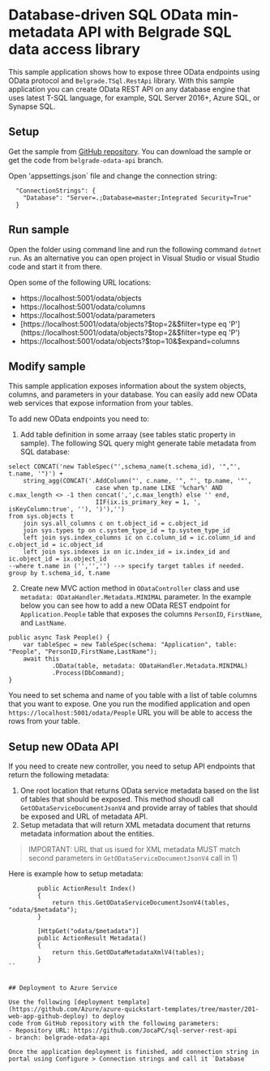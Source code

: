 # Database-driven SQL OData min-metadata API with Belgrade SQL data access library

This sample application shows how to expose three OData endpoints using OData protocol and `Belgrade.TSql.RestApi` library. With this sample application you can create OData REST API on any database engine that uses latest T-SQL language, for example, SQL Server 2016+, Azure SQL, or Synapse SQL.

## Setup

Get the sample from [GitHub repository](https://github.com/JocaPC/sql-server-rest-api/tree/belgrade-odata-api). You can download the sample or get the code from `belgrade-odata-api` branch.

Open 'appsettings.json` file and change the connection string:

```
  "ConnectionStrings": {
    "Database": "Server=.;Database=master;Integrated Security=True"
  }
```

## Run sample

Open the folder using command line and run the following command `dotnet run`. As an alternative you can
open project in Visual Studio or visual Studio code and start it from there.

Open some of the following URL locations:
- https://localhost:5001/odata/objects
- https://localhost:5001/odata/columns
- https://localhost:5001/odata/parameters
- [https://localhost:5001/odata/objects?$top=2&$filter=type eq 'P'](https://localhost:5001/odata/objects?$top=2&$filter=type eq 'P')
- https://localhost:5001/odata/objects?$top=10&$expand=columns

## Modify sample

This sample application exposes information about the system objects, columns, and parameters in your database.
You can easily add new OData web services that expose information from your tables. 

To add new OData endpoints you need to:

1. Add table definition in some arraay (see tables static property in sample).
The following SQL query might generate table metadata from SQL database:

```
select CONCAT('new TableSpec("',schema_name(t.schema_id), '","', t.name, '")') +
	string_agg(CONCAT('.AddColumn("', c.name, '", "', tp.name, '"', 
						case when tp.name LIKE '%char%' AND c.max_length <> -1 then concat(',',c.max_length) else '' end,
						IIF(ix.is_primary_key = 1, ', isKeyColumn:true', ''), ')'),'')
from sys.objects t
	join sys.all_columns c on t.object_id = c.object_id
	join sys.types tp on c.system_type_id = tp.system_type_id
	left join sys.index_columns ic on c.column_id = ic.column_id and c.object_id = ic.object_id
	left join sys.indexes ix on ic.index_id = ix.index_id and ic.object_id = ix.object_id
--where t.name in ('','','') --> specify target tables if needed.
group by t.schema_id, t.name
```

2. Create new MVC action method in `ODataController` class and use `metadata: ODataHandler.Metadata.MINIMAL` parameter. 
In the example below you can see how to add a new OData REST endpoint for `Application.People` table that exposes the columns `PersonID`, `FirstName`, and `LastName`.
```
public async Task People() {
    var tableSpec = new TableSpec(schema: "Application", table: "People", "PersonID,FirstName,LastName");
    await this
            .OData(table, metadata: ODataHandler.Metadata.MINIMAL)
            .Process(DbCommand);
}
```

You need to set schema and name of you table with a list of table columns that you want to expose. One you run the modified application and open `https://localhost:5001/odata/People` URL you will be able to access the rows from your table.

## Setup new OData API

If you need to create new controller, you need to setup API endpoints that return the following metadata:

1. One root location that returns OData service metadata based on the list of tables that should be exposed. This method shoudl call `GetODataServiceDocumentJsonV4` and provide array of tables that should be exposed and URL of metadata API.
2. Setup metadata that will return XML metadata document that returns metadata information about the entities.

> IMPORTANT: URL that us isued for XML metadata MUST match second parameters in `GetODataServiceDocumentJsonV4` call in 1)

Here is example how to setup metadata:

```
        public ActionResult Index()
        {
            return this.GetODataServiceDocumentJsonV4(tables, "odata/$metadata");
        }

        [HttpGet("odata/$metadata")]
        public ActionResult Metadata()
        {
            return this.GetODataMetadataXmlV4(tables);
        }
``


## Deployment to Azure Service

Use the following [deployment template](https://github.com/Azure/azure-quickstart-templates/tree/master/201-web-app-github-deploy) to deploy
code from GitHub repository with the following parameters:
- Repository URL: https://github.com/JocaPC/sql-server-rest-api
- branch: belgrade-odata-api 

Once the application deployment is finished, add connection string in portal using Configure > Connection strings and call it `Database`

